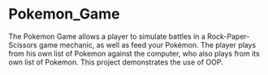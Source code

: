 # Pokemon_Game

The Pokemon Game allows a player to simulate battles
in a Rock-Paper-Scissors game mechanic, as well as feed your Pokémon. 
The player plays from his own list of Pokemon against the computer, who also
plays from its own list of Pokemon. This project demonstrates the use of OOP.